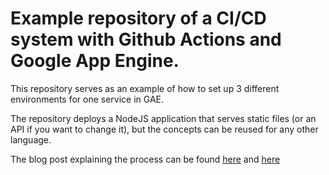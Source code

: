 # Example repository of a CI/CD system with Github Actions and Google App Engine.

This repository serves as an example of how to set up 3 different environments for one service in GAE.

The repository deploys a NodeJS application that serves static files (or an API if you want to change it), but the concepts can be reused for any other language.

The blog post explaining the process can be found [here](https://blog.etereo.io/multi-environment-deployment-with-google-app-engine-and-github-actions-351041ced92a?sk=b0d2c26304f452602f5684a3cc471f04) and [here](https://blog.etereo.io/deploying-a-node-application-in-google-app-engine-with-github-actions-2bd0d4e443db?sk=700209e9b13de262cd6217c53b413ac4)
